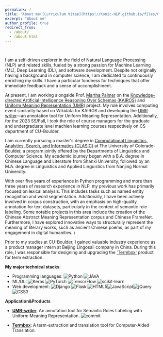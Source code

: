 ```yaml
---
permalink: /
title: "About me([Curriculum Vitae](https://Konic-NLP.github.io/files/CV_Sijia.pdf))"
excerpt: "About me"
author_profile: true
redirect_from: 
  - /about/
  - /about.html
---  
```

  
&nbsp;


I am a self-driven explorer in the field of Natural Language Processing (NLP) and related skills, fueled by a strong passion for Machine Learning (ML), Deep Learning (DL), and software development. Despite not originally having a background in computer science, I am dedicated to continuously enriching my skills. I have a particular fondness for techniques that offer immediate feedback and a sense of accomplishment.

At present, I am working alongside Prof. [Martha Palmer](https://www.colorado.edu/faculty/palmer-martha/) on the [Knowledge-directed Artificial Intelligence Reasoning Over Schemas (KAIROS)](https://www.darpa.mil/program/knowledge-directed-artificial-intelligence-reasoning-over-schemas) and [Uniform Meaning Representation (UMR)](https://umr4nlp.github.io/web/index.html) project. My role involves computing event similarity based on Wikidata for KAIROS and developing the [UMR writer](http://umr-tool.cs.brandeis.edu/)—an annotation tool for Uniform Meaning Representation. Additionally, for the 2023 SS/Fall, I took the role of course managers for the graduate and undergraduate level machien learning courses respectively on CS department of CU-Boulder.

I am currently pursuing a master's degree in [Computational Linguistics, Analytics, Search, and Informatics (CLASIC)](https://www.colorado.edu/linguistics/graduate-program/computational-linguistics-clasic-ms) at The University of Colorado-Boulder, a program jointly offered by the Departments of Linguistics and Computer Science. My academic journey began with a B.A. degree in Chinese Language and Literature from Shanxi University, followed by an M.A. degree in Linguistics and Applied Linguistics from Nanjing Normal University.

With over five years of experience in Python programming and more than three years of research experience in NLP, my previous work has primarily focused on lexical analysis. This includes tasks such as named entity recognition and word segmentation. Additionally, I have been actively involved in corpus construction, with an emphasis on high-quality annotation for text datasets, particularly in the context of semantic role labeling. Some notable projects in this area include the creation of the Chinese Abstract Meaning Representation corpus and Chinese FrameNet. Furthermore, I have explored innovative ways to structurally represent the meaning of literary works, such as ancient Chinese poems, as part of my engagement in digital humanities. \

[//]: # ([[code]]&#40;https://github.com/Konic-NLP&#41; [[publications]]&#40;https://scholar.google.com/citations?user=CIjgyCMAAAAJ&hl=en&#41; )

Prior to my studies at CU-Boulder, I gained valuable industry experience as a product manager intern at Beijing Lingosail company in China. During this role, I was responsible for designing and upgrading the ['Termbox'](http://termbox.lingosail.com/) product for term extraction.


**My major technical stacks**:  
 - Programming languages: ![Python](https://img.shields.io/badge/Python-14354C?style=for-the-badge&logo=python&logoColor=white) ![JAVA](https://img.shields.io/badge/Java-ED8B00?style=for-the-badge&logo=java&logoColor=white)
  - ML/DL: ![Keras](https://img.shields.io/badge/Keras-%23D00000.svg?style=for-the-badge&logo=Keras&logoColor=white) ![PyTorch](https://img.shields.io/badge/PyTorch-%23EE4C2C.svg?style=for-the-badge&logo=PyTorch&logoColor=white)  ![TensorFlow](https://img.shields.io/badge/TensorFlow-%23FF6F00.svg?style=for-the-badge&logo=TensorFlow&logoColor=white) ![scikit-learn](https://img.shields.io/badge/scikit--learn-%23F7931E.svg?style=for-the-badge&logo=scikit-learn&logoColor=white) 
  - Web development: ![Django](https://img.shields.io/badge/django-%23092E20.svg?style=for-the-badge&logo=django&logoColor=white) ![Flask](https://img.shields.io/badge/flask-%23000.svg?style=for-the-badge&logo=flask&logoColor=white)	![HTML5](https://img.shields.io/badge/html5-%23E34F26.svg?style=for-the-badge&logo=html5&logoColor=white)![JavaScript](https://img.shields.io/badge/javascript-%23323330.svg?style=for-the-badge&logo=javascript&logoColor=%23F7DF1E)![jQuery](https://img.shields.io/badge/jquery-%230769AD.svg?style=for-the-badge&logo=jquery&logoColor=white)![CSS3](https://img.shields.io/badge/css3-%231572B6.svg?style=for-the-badge&logo=css3&logoColor=white) 


**Application&Products**


- [**UMR-writer**](http://umr-tool.cs.brandeis.edu/): An annotation tool for Semantic Roles Labeling with Uniform Meaning Representation. ![commit](https://img.shields.io/github/last-commit/jinzhao3611/umr-annotation-tool/master)


- [**Termbox**](http://termbox.lingosail.com/): A term-extraction and translation tool for Computer-Aided Translation.


<!-- A data-driven personal website
======
Like many other Jekyll-based GitHub Pages templates, academicpages makes you separate the website's content from its form. The content & metadata of your website are in structured markdown files, while various other files constitute the theme, specifying how to transform that content & metadata into HTML pages. You keep these various markdown (.md), YAML (.yml), HTML, and CSS files in a public GitHub repository. Each time you commit and push an update to the repository, the [GitHub pages](https://pages.github.com/) service creates static HTML pages based on these files, which are hosted on GitHub's servers free of charge.

Many of the features of dynamic content management systems (like Wordpress) can be achieved in this fashion, using a fraction of the computational resources and with far less vulnerability to hacking and DDoSing. You can also modify the theme to your heart's content without touching the content of your site. If you get to a point where you've broken something in Jekyll/HTML/CSS beyond repair, your markdown files describing your talks, publications, etc. are safe. You can rollback the changes or even delete the repository and start over -- just be sure to save the markdown files! Finally, you can also write scripts that process the structured data on the site, such as [this one](https://github.com/academicpages/academicpages.github.io/blob/master/talkmap.ipynb) that analyzes metadata in pages about talks to display [a map of every location you've given a talk](https://academicpages.github.io/talkmap.html). -->
